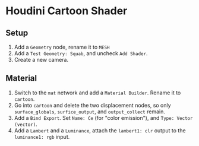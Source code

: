 # Houdini Cartoon Shader

## Setup

1. Add a `Geometry` node, rename it to `MESH`
2. Add a `Test Geometry: Squab`, and uncheck `Add Shader`.
3. Create a new camera.

## Material

1. Switch to the `mat` network and add a `Material Builder`. Rename it to `cartoon`.
2. Go into `cartoon` and delete the two displacement nodes, so only `surface_globals`, `surfice_output`, and `output_collect` remain.
3. Add a `Bind Export`. Set `Name: Ce` (for "color emission"), and `Type: Vector (vector)`.
4. Add a `Lambert` and a `Luminance`, attach the `lambert1: clr` output to the `luminance1: rgb` input.